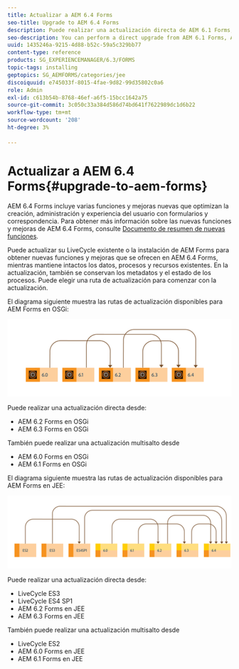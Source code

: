 ```yaml
---
title: Actualizar a AEM 6.4 Forms
seo-title: Upgrade to AEM 6.4 Forms
description: Puede realizar una actualización directa de AEM 6.1 Forms, AEM 6.2 Forms y LiveCycle ES4 SP1 a AEM 6.3 Forms.
seo-description: You can perform a direct upgrade from AEM 6.1 Forms, AEM 6.2 Forms, and LiveCycle ES4 SP1 to AEM 6.3 Forms.
uuid: 1435246a-9215-4d88-b52c-59a5c329bb77
content-type: reference
products: SG_EXPERIENCEMANAGER/6.3/FORMS
topic-tags: installing
geptopics: SG_AEMFORMS/categories/jee
discoiquuid: e745033f-8015-4fae-9d82-99d35802c0a6
role: Admin
exl-id: c613b54b-8768-46ef-a6f5-15bcc1642a75
source-git-commit: 3c050c33a384d586d74bd641f7622989dc1d6b22
workflow-type: tm+mt
source-wordcount: '208'
ht-degree: 3%

---
```


# Actualizar a AEM 6.4 Forms{#upgrade-to-aem-forms}

AEM 6.4 Forms incluye varias funciones y mejoras nuevas que optimizan la creación, administración y experiencia del usuario con formularios y correspondencia. Para obtener más información sobre las nuevas funciones y mejoras de AEM 6.4 Forms, consulte [Documento de resumen de nuevas funciones](/help/forms/using/whats-new.md).

Puede actualizar su LiveCycle existente o la instalación de AEM Forms para obtener nuevas funciones y mejoras que se ofrecen en AEM 6.4 Forms, mientras mantiene intactos los datos, procesos y recursos existentes. En la actualización, también se conservan los metadatos y el estado de los procesos. Puede elegir una ruta de actualización para comenzar con la actualización.

El diagrama siguiente muestra las rutas de actualización disponibles para AEM Forms en OSGi:

![](do-not-localize/osgi-upgrade.png)

Puede realizar una actualización directa desde:

* AEM 6.2 Forms en OSGi
* AEM 6.3 Forms en OSGi

También puede realizar una actualización multisalto desde

* AEM 6.0 Forms en OSGi
* AEM 6.1 Forms en OSGi

El diagrama siguiente muestra las rutas de actualización disponibles para AEM Forms en JEE:

![](do-not-localize/jee-upgrade-6-4.png)

Puede realizar una actualización directa desde:

* LiveCycle ES3
* LiveCycle ES4 SP1
* AEM 6.2 Forms en JEE
* AEM 6.3 Forms en JEE

También puede realizar una actualización multisalto desde

* LiveCycle ES2
* AEM 6.0 Forms en JEE
* AEM 6.1 Forms en JEE
